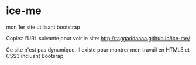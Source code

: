 # ice-me
mon 1er site utilisant bootstrap

Copiez l'URL suivante pour voir le site:
http://taggaddaaaa.github.io/ice-me/

Ce site n'est pas dynamique. 
Il existe pour montrer mon travail en HTML5 et CSS3 incluant Bootsrap.

